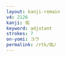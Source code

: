 ```yaml
---
layout: kanji-remain
v4: 2126
kanji: 佑
keyword: adjutant
strokes: 7
on-yomi: ユウ
permalink: /rtk/佑/
---
```






